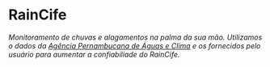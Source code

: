 # RainCife

*Monitoramento de chuvas e alagamentos na palma da sua mão.*
*Utilizamos o dados da [Agência Pernambucana de Águas e Clima](http://www.apac.pe.gov.br/meteorologia/chuvas-rmr.php) e os fornecidos pelo usuário para aumentar a confiabiliade do RainCife.* 
